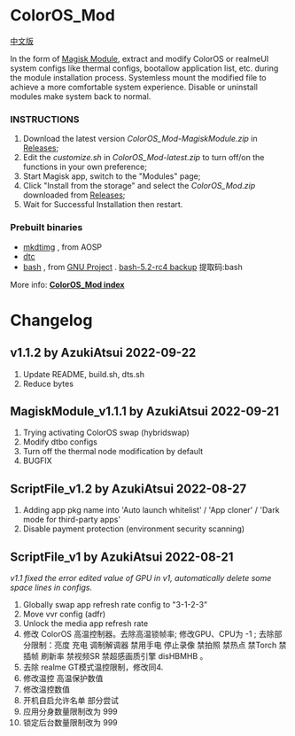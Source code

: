 # ColorOS_Mod

[中文版](https://github.com/AzukiAtsui/ColorOS_Mod/blob/main/README.md)

In the form of [Magisk Module](https://topjohnwu.github.io/magisk/guides.html#magisk-modules), extract and modify ColorOS or realmeUI system configs like thermal configs, bootallow application list, etc. during the module installation process. Systemless mount the modified file to achieve a more comfortable system experience. Disable or uninstall modules make system back to normal.

### INSTRUCTIONS

1. Download the latest version _ColorOS_Mod-MagiskModule.zip_ in [Releases](https://github.com/AzukiAtsui/ColorOS_Mod/releases);
2. Edit the _customize.sh_ in _ColorOS_Mod-latest.zip_ to turn off/on the functions in your own preference;
3. Start Magisk app, switch to the "Modules" page;
4. Click "Install from the storage" and select the _ColorOS_Mod.zip_ downloaded from [Releases](https://github.com/AzukiAtsui/ColorOS_Mod/releases);
5. Wait for Successful Installation then restart.

### Prebuilt binaries

- [mkdtimg](https://android.googlesource.com/platform/system/libufdt/+/refs/heads/master/utils/src/) , from AOSP
- [dtc](https://github.com/AzukiAtsui/dtc-aosp/tree/standalone)
- [bash](https://ftp.gnu.org/gnu/bash/) , from [GNU Project](https://www.gnu.org/software/bash/) . [bash-5.2-rc4 backup](https://pan.baidu.com/s/1bHtUdheyBgIwixLqpycgHg?pwd=bash) 提取码:bash

More info: [**ColorOS_Mod index**](https://azukiatsui.github.io/2022/09/22/ColorOS_Mod/)

# Changelog

## **v1.1.2** by   AzukiAtsui   2022-09-22

1. Update README, build.sh, dts.sh
2. Reduce bytes

## **MagiskModule_v1.1.1** by   AzukiAtsui   2022-09-21

1. Trying activating ColorOS swap (hybridswap)
2. Modify dtbo configs
3. Turn off the thermal node modification by default
4. BUGFIX

## **ScriptFile_v1.2** by   AzukiAtsui   2022-08-27

1. Adding app pkg name into 'Auto launch whitelist' / 'App cloner' / 'Dark mode for third-party apps'
2. Disable payment protection (environment security scanning)

## **ScriptFile_v1** by   AzukiAtsui   2022-08-21

_v1.1 fixed the error edited value of GPU in v1, automatically delete some space lines in configs._

1. Globally swap app refresh rate config to "3-1-2-3”
2. Move vvr config (adfr)
3. Unlock the media app refresh rate
4. 修改 ColorOS 高温控制器。去除高温锁帧率; 修改GPU、CPU为 -1 ; 去除部分限制：亮度 充电 调制解调器 禁用手电 停止录像 禁拍照 禁热点 禁Torch 禁插帧 刷新率 禁视频SR 禁超感画质引擎 disHBMHB 。
5. 去除 realme GT模式温控限制，修改同4. 
6. 修改温控 高温保护数值
7. 修改温控数值
8. 开机自启允许名单 部分尝试
9. 应用分身数量限制改为 999
10. 锁定后台数量限制改为 999
